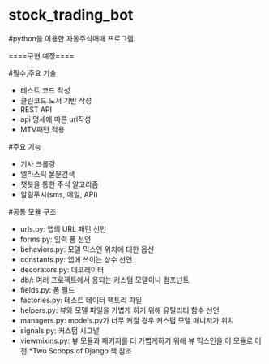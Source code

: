# stock_trading_bot

#python을 이용한 자동주식매매 프로그램.


====구현 예정====

#필수,주요 기술
- 테스트 코드 작성
- 클린코드 도서 기반 작성
- REST API
- api 명세에 따른 url작성
- MTV패턴 적용


#주요 기능
- 기사 크롤링
- 엘라스틱 본문검색
- 챗봇을 통한 주식 알고리즘
- 알림푸시(sms, 메일, API)

#공통 모듈 구조
- urls.py: 앱의 URL 패턴 선언
- forms.py: 입력 폼 선언
- behaviors.py: 모델 믹스인 위치에 대한 옵션
- constants.py: 앱에 쓰이는 상수 선언
- decorators.py: 데코레이터
- db/: 여러 프로젝트에서 용되는 커스텀 모델이나 컴포넌트
- fields.py: 폼 필드
- factories.py: 테스트 데이터 팩토리 파일
- helpers.py: 뷰와 모델 파일을 가볍게 하기 위해 유틸리티 함수 선언
- managers.py: models.py가 너무 커질 경우 커스텀 모델 매니저가 위치
- signals.py: 커스텀 시그널
- viewmixins.py: 뷰 모듈과 패키지를 더 가볍게하기 위해 뷰 믹스인을 이 모듈로 이전
*Two Scoops of Django 책 참조
